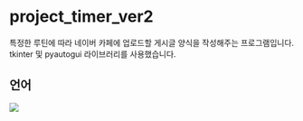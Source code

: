 # project_timer_ver2

특정한 루틴에 따라 네이버 카페에 업로드할 게시글 양식을 작성해주는 프로그램입니다.  
tkinter 및 pyautogui 라이브러리를 사용했습니다.


## 언어
<img src="https://img.shields.io/badge/Python-3776AB?style=for-the-badge&logo=Python&logoColor=white"/>
